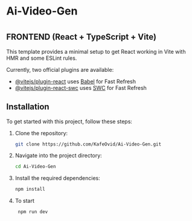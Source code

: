 # Ai-Video-Gen
#
## FRONTEND  (React + TypeScript + Vite)

This template provides a minimal setup to get React working in Vite with HMR and some ESLint rules.

Currently, two official plugins are available:

- [@vitejs/plugin-react](https://github.com/vitejs/vite-plugin-react/blob/main/packages/plugin-react/README.md) uses [Babel](https://babeljs.io/) for Fast Refresh
- [@vitejs/plugin-react-swc](https://github.com/vitejs/vite-plugin-react-swc) uses [SWC](https://swc.rs/) for Fast Refresh

## Installation

To get started with this project, follow these steps:

1. Clone the repository:
    ```bash
    git clone https://github.com/KafeOvid/Ai-Video-Gen.git
    ```
2. Navigate into the project directory:
    ```bash
    cd Ai-Video-Gen
    ```
3. Install the required dependencies:
    ```bash
    npm install
    ```
4. To start
   ```bash
    npm run dev
    ```
